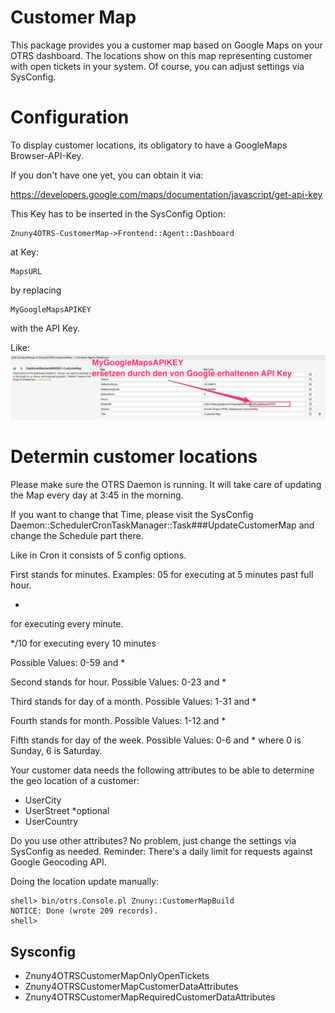 # Customer Map

This package provides you a customer map based on Google Maps on your OTRS dashboard.
The locations show on this map representing customer with open tickets in your system.
Of course, you can adjust settings via SysConfig.

# Configuration

To display customer locations, its obligatory to have a GoogleMaps Browser-API-Key.

If you don't have one yet, you can obtain it via:

https://developers.google.com/maps/documentation/javascript/get-api-key

This Key has to be inserted in the SysConfig Option:
```
Znuny4OTRS-CustomerMap->Frontend::Agent::Dashboard
```
at Key:
```
MapsURL
```
by replacing
```
MyGoogleMapsAPIKEY
```
with the API Key.

Like:
![GoogleMapsAPIKey](doc/de/images/MapKeyInsert.jpg)

# Determin customer locations

Please make sure the OTRS Daemon is running. It will take care of updating the Map every day at 3:45 in the morning.

If you want to change that Time, please visit the SysConfig Daemon::SchedulerCronTaskManager::Task###UpdateCustomerMap and change the Schedule part there.

Like in Cron it consists of 5 config options.

First stands for minutes.
Examples:
05
for executing at 5 minutes past full hour.

*
for executing every minute.

*/10
for executing every 10 minutes

Possible Values: 0-59 and *

Second stands for hour. Possible Values: 0-23 and *

Third stands for day of a month. Possible Values: 1-31 and *

Fourth stands for month. Possible Values: 1-12 and *

Fifth stands for day of the week. Possible Values: 0-6  and * where 0 is Sunday, 6 is Saturday.

Your customer data needs the following attributes to be able to determine the geo location of a customer:

 - UserCity
 - UserStreet *optional
 - UserCountry

Do you use other attributes? No problem, just change the settings via SysConfig as needed.
Reminder:
There's a daily limit for requests against Google Geocoding API.

Doing the location update manually:

    shell> bin/otrs.Console.pl Znuny::CustomerMapBuild
    NOTICE: Done (wrote 209 records).
    shell>

## Sysconfig

 - Znuny4OTRSCustomerMapOnlyOpenTickets
 - Znuny4OTRSCustomerMapCustomerDataAttributes
 - Znuny4OTRSCustomerMapRequiredCustomerDataAttributes
